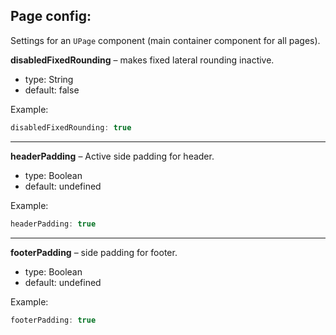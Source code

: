 ## Page config:

Settings for an `UPage` component (main container component for all pages).

**disabledFixedRounding** – makes fixed lateral rounding inactive.
- type: String
- default: false

Example:

``` javascript
disabledFixedRounding: true
```

***

**headerPadding** – Active side padding for header.
- type: Boolean
- default: undefined

Example:

``` javascript
headerPadding: true
```

***

**footerPadding** – side padding for footer.
- type: Boolean
- default: undefined

Example:

``` javascript
footerPadding: true
```
